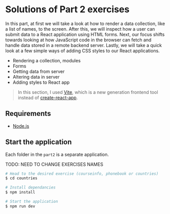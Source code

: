 # Solutions of Part 2 exercises

In this part, at first we will take a look at how to render a data collection, like a list of names, to the screen. After this, we will inspect how a user can submit data to a React application using HTML forms. Next, our focus shifts towards looking at how JavaScript code in the browser can fetch and handle data stored in a remote backend server. Lastly, we will take a quick look at a few simple ways of adding CSS styles to our React applications.

- Rendering a collection, modules
- Forms
- Getting data from server
- Altering data in server
- Adding styles to React app

> In this section, I used [Vite](https://vitejs.dev/), which is a new generation frontend tool instead of [create-react-app](https://github.com/facebook/create-react-app).

## Requirements

- [Node.js](https://nodejs.org/en)

## Start the application

Each folder in the `part2` is a separate application.

TODO: NEED TO CHANGE EXERCISES NAMES

```bash
# Head to the desired exercise (courseinfo, phonebook or countries)
$ cd countries

# Install dependancies
$ npm install

# Start the application
$ npm run dev
```
